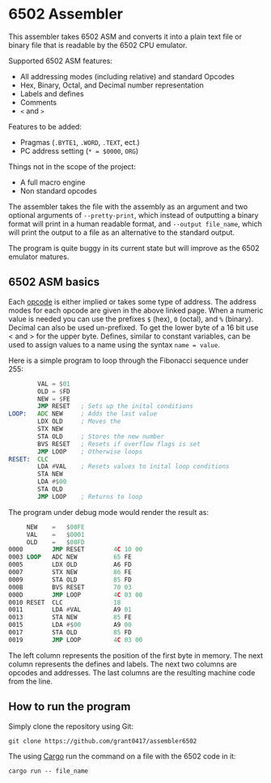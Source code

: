 # 6502 Assembler

This assembler takes 6502 ASM and converts it into a plain text file
or binary file that is readable by the 6502 CPU emulator. 

Supported 6502 ASM features:
 * All addressing modes (including relative) and standard Opcodes
 * Hex, Binary, Octal, and Decimal number representation
 * Labels and defines
 * Comments
  * `<` and `>`
 
Features to be added:
 * Pragmas (`.BYTE1`, `.WORD`, `.TEXT`, ect.)
 * PC address setting (`* = $0000`, `ORG`)
 
Things not in the scope of the project:
 * A full macro engine
 * Non standard opcodes
 
The assembler takes the file with the assembly as an argument and two optional 
arguments of `--pretty-print`, which instead of outputting a binary format will 
print in a human readable format, and `--output file_name`, which will print the 
output to a file as an alternative to the standard output.

The program is quite buggy in its current state but will improve as the 6502
emulator matures.
 
## 6502 ASM basics 

Each [opcode](https://www.masswerk.at/6502/6502_instruction_set.html) 
is either implied or takes some type of address. The address modes for each opcode
are given in the above linked page. When a numeric value is needed you can
use the prefixes `$` (hex), `0` (octal), and `%` (binary). Decimal can also be used 
un-prefixed. To get the lower byte of a 16 bit use < and > for the upper byte. 
Defines, similar to constant variables, can be used to assign values to a name using
the syntax `name = value`.

Here is a simple program to loop through the Fibonacci sequence under 255:
```asm
        VAL = $01
        OLD = $FD
        NEW = $FE
        JMP RESET   ; Sets up the inital conditions
LOOP:   ADC NEW     ; Adds the last value
        LDX OLD     ; Moves the
        STX NEW
        STA OLD     ; Stores the new number
        BVS RESET   ; Resets if overflow flags is set
        JMP LOOP    ; Otherwise loops
RESET:  CLC
        LDA #VAL    ; Resets values to inital loop conditions
        STA NEW
        LDA #$00
        STA OLD
        JMP LOOP    ; Returns to loop
```

The program under debug mode would render the result as: 
```asm
     NEW    =   $00FE
     VAL    =   $0001
     OLD    =   $00FD
0000        JMP RESET        4C 10 00 
0003 LOOP   ADC NEW          65 FE 
0005        LDX OLD          A6 FD 
0007        STX NEW          86 FE 
0009        STA OLD          85 FD 
000B        BVS RESET        70 03 
000D        JMP LOOP         4C 03 00 
0010 RESET  CLC              18 
0011        LDA #VAL         A9 01 
0013        STA NEW          85 FE 
0015        LDA #$00         A9 00 
0017        STA OLD          85 FD 
0019        JMP LOOP         4C 03 00 
```

The left column represents the position of the first byte in memory. The next
column represents the defines and labels. The next two columns are opcodes and
addresses. The last columns are the resulting machine code from the line.

## How to run the program

Simply clone the repository using Git:

```shell script
git clone https://github.com/grant0417/assembler6502
```

The using [Cargo](https://www.rust-lang.org/learn/get-started) 
run the command on a file with the 6502 code in it:

```shell script
cargo run -- file_name
```
